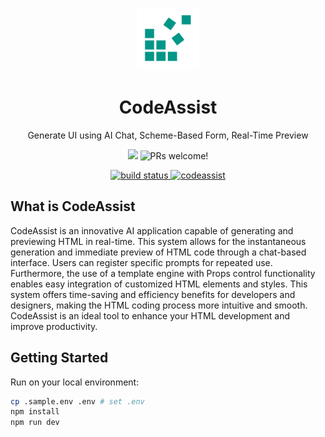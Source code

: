 <p align="center">
  <picture>
    <img alt="logo" style="width:100px" src="public/icon_transparent.png">
    </picture>
</p>
<h1 align="center">
  CodeAssist
</h1>

<p align="center">
  Generate UI using AI Chat, Scheme-Based Form, Real-Time Preview
</p>
<p align="center">
  <img src="https://img.shields.io/badge/license-None-blue.svg" />
  <img src="https://img.shields.io/badge/PRs-welcome-brightgreen.svg?style=flat" alt="PRs welcome!" />
 <p align="center" style="text-decoration:none;">
  <a href="https://github.com/Yoshida24/codeassist/actions/workflows/test.yml">
    <img src="https://github.com/Yoshida24/codeassist/actions/workflows/test.yaml/badge.svg?branch=main" alt="build status" style="height:22px; vertical-align:middle:">
  </a>
  <a href="https://codespaces.new/Yoshida24/codeassist">
    <img src="https://github.com/codespaces/badge.svg" alt="codeassist" style="height:24px; vertical-align:middle:">
  </a>
</p>

## What is CodeAssist
CodeAssist is an innovative AI application capable of generating and previewing HTML in real-time. This system allows for the instantaneous generation and immediate preview of HTML code through a chat-based interface. Users can register specific prompts for repeated use. Furthermore, the use of a template engine with Props control functionality enables easy integration of customized HTML elements and styles. This system offers time-saving and efficiency benefits for developers and designers, making the HTML coding process more intuitive and smooth. CodeAssist is an ideal tool to enhance your HTML development and improve productivity.

## Getting Started
Run on your local environment: 

```bash
cp .sample.env .env # set .env
npm install
npm run dev
```
